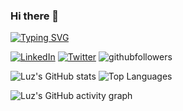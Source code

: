 ### Hi there 👋


<!-- https://github.com/DenverCoder1/readme-typing-svg -->
[![Typing SVG](https://readme-typing-svg.demolab.com?font=Fira+Code&pause=1000&color=914AB6&width=435&lines=Luz+Cazares)](https://git.io/typing-svg)

<!-- https://github.com/Ileriayo/markdown-badges -->
[![LinkedIn](https://img.shields.io/badge/linkedin-%230077B5.svg?style=plastic&logo=linkedin&logoColor=white)](https://www.linkedin.com/in/luz-cazares/)
[![Twitter](https://img.shields.io/badge/Twitter-%231DA1F2.svg?style=plastic&logo=Twitter&logoColor=white)](https://twitter.com/dlux_cazares)
![githubfollowers](https://img.shields.io/github/followers/dlux?style=social)

<!-- https://github.com/gautamkrishnar/blog-post-workflow -->
<!-- TODO move blog to gitio -->

<!-- https://github.com/anuraghazra/github-readme-stats -->
![Luz's GitHub stats](https://github-readme-stats.vercel.app/api?username=dlux&count_private=true&theme=tokyonight&hide_border=true&show_icons=true&card_width=490)
![Top Languages](https://github-readme-stats.vercel.app/api/top-langs/?username=dlux&count_private=true&theme=tokyonight&hide_border=true&layout=compact&langs_count=8)
<!-- other color github_dark -->

<!-- https://github.com/ashutosh00710/github-readme-activity-graph -->
![Luz's GitHub activity graph](https://github-readme-activity-graph.cyclic.app/graph?username=dlux&theme=tokyo-night&hide_border=true)

<!--
**dlux/dlux** is a ✨ _special_ ✨ repository because its `README.md` (this file) appears on your GitHub profile.

Here are some ideas to get you started:

- 🔭 I’m currently working on ...
- 🌱 I’m currently learning ...
- 👯 I’m looking to collaborate on ...
- 🤔 I’m looking for help with ...
- 💬 Ask me about ...
- 📫 How to reach me: ...
- 😄 Pronouns: ...
- ⚡ Fun fact: ...
-->
